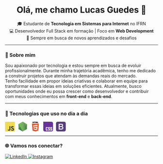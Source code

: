 <h1 align="center">Olá, me chamo <strong>Lucas Guedes</strong> 👋</h1>

<p align="center">
  🎓 Estudante de <strong>Tecnologia em Sistemas para Internet</strong> no IFRN<br>
  💻 Desenvolvedor Full Stack em formação | Foco em <strong>Web Development</strong><br>
  🚀 Sempre em busca de novos aprendizados e desafios
</p>

---

### 🧠 Sobre mim

Sou apaixonado por tecnologia e estou sempre em busca de evoluir profissionalmente. Durante minha trajetória acadêmica, tenho me dedicado a construir projetos que atendam às demandas reais do mercado.  
Tenho facilidade em propor ideias criativas e colaborar em equipe para transformar essas ideias em soluções eficientes. Atualmente, busco oportunidades onde eu possa crescer como desenvolvedor e contribuir com meus conhecimentos em **front-end** e **back-end**.

---

### 🚀 Tecnologias que uso no dia a dia

<div style="display: flex; gap: 10px;">
  <img height="32" src="https://raw.githubusercontent.com/github/explore/master/topics/javascript/javascript.png" alt="JavaScript"/>
  <img height="32" src="https://raw.githubusercontent.com/github/explore/master/topics/nodejs/nodejs.png" alt="Node.js"/>
  <img height="32" src="https://raw.githubusercontent.com/github/explore/master/topics/html/html.png" alt="HTML5"/>
  <img height="32" src="https://raw.githubusercontent.com/github/explore/master/topics/css/css.png" alt="CSS3"/>
  <img height="32" src="https://raw.githubusercontent.com/github/explore/master/topics/bootstrap/bootstrap.png" alt="Bootstrap"/>
</div>

---

### 🌐 Vamos nos conectar?

<p>
  <a href="https://www.linkedin.com/in/lucas-guedes-0b58a61b0" target="_blank">
    <img src="https://img.shields.io/badge/-LinkedIn-%230077B5?style=for-the-badge&logo=linkedin&logoColor=white" alt="LinkedIn">
  </a>
  <a href="https://instagram.com/lucasg_guedess" target="_blank">
    <img src="https://img.shields.io/badge/-Instagram-%23E4405F?style=for-the-badge&logo=instagram&logoColor=white" alt="Instagram">
  </a>
</p>
